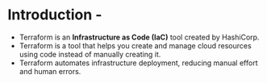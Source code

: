 # Introduction -
- Terraform is an **Infrastructure as Code (IaC)** tool created by HashiCorp.
- Terraform is a tool that helps you create and manage cloud resources using code instead of manually creating it.
- Terraform automates infrastructure deployment, reducing manual effort and human errors.

